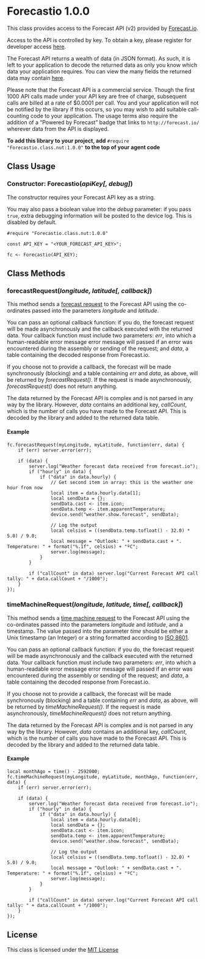 # Forecastio 1.0.0

This class provides access to the Forecast API (v2) provided by [Forecast.io](http://forecast.io/).

Access to the API is controlled by key. To obtain a key, please register for developer access [here](https://developer.forecast.io/register).

The Forecast API returns a wealth of data (in JSON format). As such, it is left to your application to decode the returned data as only you know which data your application requires. You can view the many fields the returned data may contain [here](https://developer.forecast.io/docs/v2).

Please note that the Forecast API is a commercial service. Though the first 1000 API calls made under your API key are free of charge, subsequent calls are billed at a rate of $0.0001 per call. You and your application will not be notified by the library if this occurs, so you may wish to add suitable call-counting code to your application. The usage terms also require the addition of a “Powered by Forecast” badge that links to `http://forecast.io/` wherever data from the API is displayed.

**To add this library to your project, add** `#require "Forecastio.class.nut:1.0.0"` **to the top of your agent code**

## Class Usage

### Constructor: Forecastio(*apiKey[, debug]*)

The constructor requires your Forecast API key as a string.

You may also pass a boolean value into the *debug* parameter: if you pass `true`, extra debugging information will be posted to the device log. This is disabled by default.

```squirrel
#require "Forecastio.class.nut:1.0.0"

const API_KEY = "<YOUR_FORECAST_API_KEY>";

fc <- Forecastio(API_KEY);
```

## Class Methods

### forecastRequest(*longitude, latitude[, callback]*)

This method sends a [forecast request](https://developer.forecast.io/docs/v2#forecast_call) to the Forecast API using the co-ordinates passed into the parameters *longitude* and *latitude*.

You can pass an optional callback function: if you do, the forecast request will be made asynchronously and the callback executed with the returned data. Your callback function must include two parameters: *err*, into which a human-readable error message error message will passed if an error was encountered during the assembly or sending of the request; and *data*, a table containing the decoded response from Forecast.io.

If you choose not to provide a callback, the forecast will be made synchronously (blocking) and a table containing *err* and *data*, as above, will be returned by *forecastRequest()*. If the request is made asynchronously, *forecastRequest()* does not return anything.

The data returned by the Forecast API is complex and is not parsed in any way by the library. However, *data* contains an additional key, *callCount*, which is the number of calls you have made to the Forecast API. This is decoded by the library and added to the returned data table.

#### Example

```squirrel
fc.forecastRequest(myLongitude, myLatitude, function(err, data) {
    if (err) server.error(err);

    if (data) {
        server.log("Weather forecast data received from forecast.io");
        if ("hourly" in data) {
            if ("data" in data.hourly) {
                // Get second item in array: this is the weather one hour from now
                local item = data.hourly.data[1];
                local sendData = {};
                sendData.cast <- item.icon;
                sendData.temp <- item.apparentTemperature;
                device.send("weather.show.forecast", sendData);

                // Log the output
                local celsius = ((sendData.temp.tofloat() - 32.0) * 5.0) / 9.0;
                local message = "Outlook: " + sendData.cast + ". Temperature: " + format("%.1f", celsius) + "ºC";
                server.log(message);
            }
        }

        if ("callCount" in data) server.log("Current Forecast API call tally: " + data.callCount + "/1000");
    }
});
```

### timeMachineRequest(*longitude, latitude, time[, callback]*)

This method sends a [time machine request](https://developer.forecast.io/docs/v2#time_call) to the Forecast API using the co-ordinates passed into the parameters *longitude* and *latitude*, and a timestamp. The value passed into the parameter *time* should be either a Unix timestamp (an Integer) or a string formatted according to [ISO 8601](https://en.wikipedia.org/wiki/ISO_8601).

You can pass an optional callback function: if you do, the forecast request will be made asynchronously and the callback executed with the returned data. Your callback function must include two parameters: *err*, into which a human-readable error message error message will passed if an error was encountered during the assembly or sending of the request; and *data*, a table containing the decoded response from Forecast.io.

If you choose not to provide a callback, the forecast will be made synchronously (blocking) and a table containing *err* and *data*, as above, will be returned by *timeMachineRequest()*. If the request is made asynchronously, *timeMachineRequest()* does not return anything.

The data returned by the Forecast API is complex and is not parsed in any way by the library. However, *data* contains an additional key, *callCount*, which is the number of calls you have made to the Forecast API. This is decoded by the library and added to the returned data table.

#### Example

```squirrel
local monthAgo = time() - 2592000;
fc.timeMachineRequest(myLongitude, myLatitude, monthAgo, function(err, data) {
    if (err) server.error(err);

    if (data) {
        server.log("Weather forecast data received from forecast.io");
        if ("hourly" in data) {
            if ("data" in data.hourly) {
                local item = data.hourly.data[0];
                local sendData = {};
                sendData.cast <- item.icon;
                sendData.temp <- item.apparentTemperature;
                device.send("weather.show.forecast", sendData);

                // Log the output
                local celsius = ((sendData.temp.tofloat() - 32.0) * 5.0) / 9.0;
                local message = "Outlook: " + sendData.cast + ". Temperature: " + format("%.1f", celsius) + "ºC";
                server.log(message);
            }
        }

        if ("callCount" in data) server.log("Current Forecast API call tally: " + data.callCount + "/1000");
    }
});
```

## License

This class is licensed under the [MIT License](https://github.com/electricimp/Forecastio/blob/master/LICENSE)
